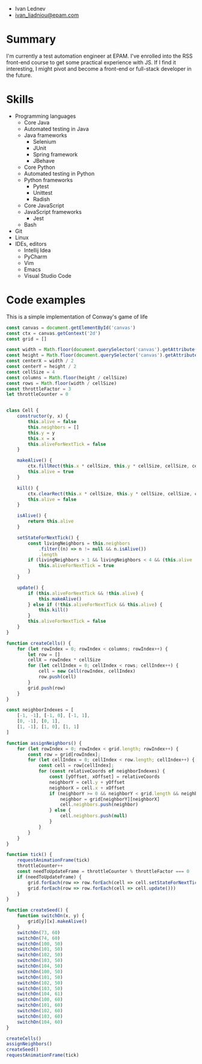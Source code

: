 - Ivan Lednev
- ivan_liadniou@epam.com

# Summary

I'm currently a test automation engineer at EPAM. I've enrolled into the RSS front-end course to get some practical experience with JS. If I find it interesting, I might pivot and become a front-end or full-stack developer in the future.

# Skills

- Programming languages
    - Core Java
    - Automated testing in Java
    - Java frameworks
        - Selenium
        - JUnit
        - Spring framework
        - JBehave
    - Core Python
    - Automated testing in Python
    - Python frameworks
        - Pytest
        - Unittest
        - Radish
    - Core JavaScript
    - JavaScript frameworks
        - Jest
    - Bash
- Git
- Linux
- IDEs, editors
    - Intellij Idea
    - PyCharm
    - Vim
    - Emacs
    - Visual Studio Code

# Code examples

This is a simple implementation of Conway's game of life
```javascript
const canvas = document.getElementById('canvas')
const ctx = canvas.getContext('2d')
const grid = []

const width = Math.floor(document.querySelector('canvas').getAttribute('width'))
const height = Math.floor(document.querySelector('canvas').getAttribute('height'))
const centerX = width / 2
const centerY = height / 2
const cellSize = 4
const columns = Math.floor(height / cellSize)
const rows = Math.floor(width / cellSize)
const throttleFactor = 3
let throttleCounter = 0


class Cell {
    constructor(y, x) {
        this.alive = false
        this.neighbors = []
        this.y = y
        this.x = x
        this.aliveForNextTick = false
    }

    makeAlive() {
        ctx.fillRect(this.x * cellSize, this.y * cellSize, cellSize, cellSize)
        this.alive = true
    }

    kill() {
        ctx.clearRect(this.x * cellSize, this.y * cellSize, cellSize, cellSize)
        this.alive = false
    }

    isAlive() {
        return this.alive
    }

    setStateForNextTick() {
        const livingNeighbors = this.neighbors
            .filter((n) => n != null && n.isAlive())
            .length
        if (livingNeighbors > 1 && livingNeighbors < 4 && (this.alive || livingNeighbors > 2)) {
            this.aliveForNextTick = true
        }
    }

    update() {
        if (this.aliveForNextTick && !this.alive) {
            this.makeAlive()
        } else if (!this.aliveForNextTick && this.alive) {
            this.kill()
        }
        this.aliveForNextTick = false
    }
}

function createCells() {
    for (let rowIndex = 0; rowIndex < columns; rowIndex++) {
        let row = []
        cellX = rowIndex * cellSize
        for (let cellIndex = 0; cellIndex < rows; cellIndex++) {
            cell = new Cell(rowIndex, cellIndex)
            row.push(cell)
        }
        grid.push(row)
    }
}

const neighborIndexes = [
    [-1, -1], [-1, 0], [-1, 1],
    [0, -1], [0, 1],
    [1, -1], [1, 0], [1, 1]
]

function assignNeighbors() {
    for (let rowIndex = 0; rowIndex < grid.length; rowIndex++) {
        const row = grid[rowIndex];
        for (let cellIndex = 0; cellIndex < row.length; cellIndex++) {
            const cell = row[cellIndex];
            for (const relativeCoords of neighborIndexes) {
                const [yOffset, xOffset] = relativeCoords
                neighborY = cell.y + yOffset
                neighborX = cell.x + xOffset
                if (neighborY >= 0 && neighborY < grid.length && neighborX >= 0 && neighborX < row.length) {
                    neighbor = grid[neighborY][neighborX]
                    cell.neighbors.push(neighbor)
                } else {
                    cell.neighbors.push(null)
                }
            }
        }
    }
}

function tick() {
    requestAnimationFrame(tick)
    throttleCounter++
    const needToUpdateFrame = throttleCounter % throttleFactor === 0
    if (needToUpdateFrame) {
        grid.forEach(row => row.forEach(cell => cell.setStateForNextTick()))
        grid.forEach(row => row.forEach(cell => cell.update()))
    }
}

function createSeed() {
    function switchOn(x, y) {
        grid[y][x].makeAlive()
    }
    switchOn(73, 60)
    switchOn(74, 60)
    switchOn(100, 50)
    switchOn(101, 50)
    switchOn(102, 50)
    switchOn(103, 50)
    switchOn(104, 50)
    switchOn(100, 50)
    switchOn(101, 50)
    switchOn(102, 50)
    switchOn(103, 50)
    switchOn(104, 61)
    switchOn(100, 60)
    switchOn(101, 60)
    switchOn(102, 60)
    switchOn(103, 60)
    switchOn(104, 60)
}

createCells()
assignNeighbors()
createSeed()
requestAnimationFrame(tick)
```

